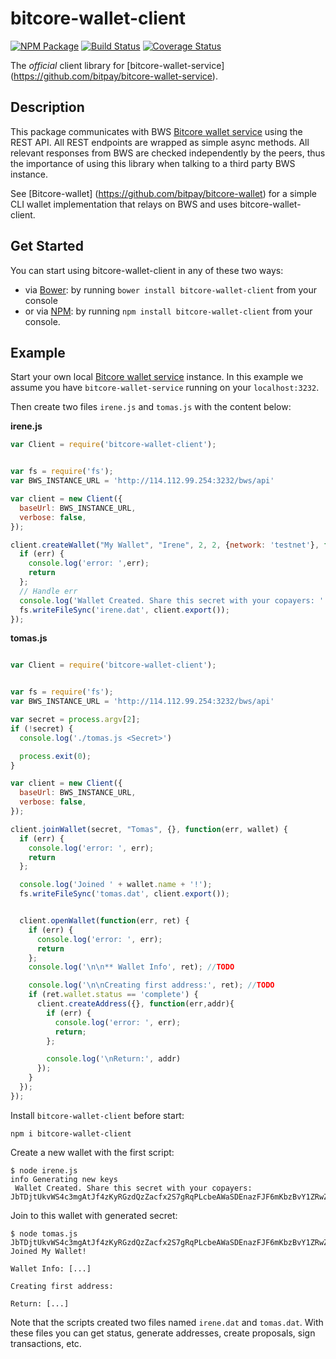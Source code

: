 # bitcore-wallet-client

[![NPM Package](https://img.shields.io/npm/v/bitcore-wallet-client.svg?style=flat-square)](https://www.npmjs.org/package/bitcore-wallet-client)
[![Build Status](https://img.shields.io/travis/bitpay/bitcore-wallet-client.svg?branch=master&style=flat-square)](https://travis-ci.org/bitpay/bitcore-wallet-client) 
[![Coverage Status](https://coveralls.io/repos/bitpay/bitcore-wallet-client/badge.svg)](https://coveralls.io/r/bitpay/bitcore-wallet-client)

The *official* client library for [bitcore-wallet-service] (https://github.com/bitpay/bitcore-wallet-service). 

## Description

This package communicates with BWS [Bitcore wallet service](https://github.com/bitpay/bitcore-wallet-service) using the REST API. All REST endpoints are wrapped as simple async methods. All relevant responses from BWS are checked independently by the peers, thus the importance of using this library when talking to a third party BWS instance.

See [Bitcore-wallet] (https://github.com/bitpay/bitcore-wallet) for a simple CLI wallet implementation that relays on BWS and uses bitcore-wallet-client.

## Get Started

You can start using bitcore-wallet-client in any of these two ways:

* via [Bower](http://bower.io/): by running `bower install bitcore-wallet-client` from your console
* or via [NPM](https://www.npmjs.com/package/bitcore-wallet-client): by running `npm install bitcore-wallet-client` from your console.

## Example

Start your own local [Bitcore wallet service](https://github.com/bitpay/bitcore-wallet-service) instance. In this example we assume you have `bitcore-wallet-service` running on your `localhost:3232`.

Then create two files `irene.js` and `tomas.js` with the content below:

**irene.js**

``` javascript
var Client = require('bitcore-wallet-client');


var fs = require('fs');
var BWS_INSTANCE_URL = 'http://114.112.99.254:3232/bws/api'

var client = new Client({
  baseUrl: BWS_INSTANCE_URL,
  verbose: false,
});

client.createWallet("My Wallet", "Irene", 2, 2, {network: 'testnet'}, function(err, secret) {
  if (err) {
    console.log('error: ',err); 
    return
  };
  // Handle err
  console.log('Wallet Created. Share this secret with your copayers: ' + secret);
  fs.writeFileSync('irene.dat', client.export());
});
```

**tomas.js**

``` javascript

var Client = require('bitcore-wallet-client');


var fs = require('fs');
var BWS_INSTANCE_URL = 'http://114.112.99.254:3232/bws/api'

var secret = process.argv[2];
if (!secret) {
  console.log('./tomas.js <Secret>')

  process.exit(0);
}

var client = new Client({
  baseUrl: BWS_INSTANCE_URL,
  verbose: false,
});

client.joinWallet(secret, "Tomas", {}, function(err, wallet) {
  if (err) {
    console.log('error: ', err);
    return
  };

  console.log('Joined ' + wallet.name + '!');
  fs.writeFileSync('tomas.dat', client.export());


  client.openWallet(function(err, ret) {
    if (err) {
      console.log('error: ', err);
      return
    };
    console.log('\n\n** Wallet Info', ret); //TODO

    console.log('\n\nCreating first address:', ret); //TODO
    if (ret.wallet.status == 'complete') {
      client.createAddress({}, function(err,addr){
        if (err) {
          console.log('error: ', err);
          return;
        };

        console.log('\nReturn:', addr)
      });
    }
  });
});
```

Install `bitcore-wallet-client` before start:

```
npm i bitcore-wallet-client
```

Create a new wallet with the first script:

```
$ node irene.js
info Generating new keys 
 Wallet Created. Share this secret with your copayers: JbTDjtUkvWS4c3mgAtJf4zKyRGzdQzZacfx2S7gRqPLcbeAWaSDEnazFJF6mKbzBvY1ZRwZCbvT
```

Join to this wallet with generated secret:

```
$ node tomas.js JbTDjtUkvWS4c3mgAtJf4zKyRGzdQzZacfx2S7gRqPLcbeAWaSDEnazFJF6mKbzBvY1ZRwZCbvT
Joined My Wallet!

Wallet Info: [...]

Creating first address:

Return: [...]

```

Note that the scripts created two files named `irene.dat` and `tomas.dat`. With these files you can get status, generate addresses, create proposals, sign transactions, etc.


